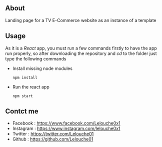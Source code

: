 
## About

Landing page for a TV E-Commerce website as an instance of a template
## Usage

As it is a *React* app, you must run a few commands firstly to have the app run properly, so after downloading the repository and *cd* to the folder just type the following commands

* Install missing node modules
    ```
    npm install 
    ```
* Run the react app
    ```
    npm start 
    ```
## Contct me

* Facebook : https://www.facebook.com/Lelouche0x1
* Instagram : https://www.instagram.com/lelouche0x1
* Twitter : https://twitter.com/Lelouche01
* Github : https://github.com/Lelouche01
